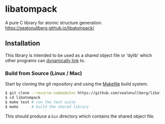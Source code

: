 # libatompack
A pure C library for atomic structure generation. https://seatonullberg.github.io/libatompack/

## Installation

This library is intended to be used as a shared object file or 'dylib' which other programs can [dynamically link](https://en.wikipedia.org/wiki/Dynamic_linker#:~:text=In%20computing%2C%20a%20dynamic%20linker,jump%20tables%20and%20relocating%20pointers.) to.

### Build from Source (Linux / Mac)

Start by cloning the git repository and using the [Makefile](./Makefile) build system.

```bash
$ git clone --recurse-submodules https://github.com/seatonullberg/libatompack.git # clone the repo and its dependencies
$ cd libatompack
$ make test # run the test suite
$ make      # build the shared library
```

This should produce a `bin` directory which contains the shared object file.